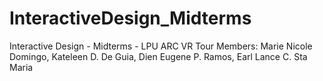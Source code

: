 # InteractiveDesign_Midterms
Interactive Design - Midterms - LPU ARC VR Tour 
Members:
Marie Nicole Domingo, Kateleen D. De Guia, Dien Eugene P. Ramos, Earl Lance C. Sta Maria
